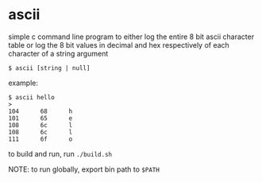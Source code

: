 # ascii

simple c command line program to either log the entire 8 bit ascii character table or log the 8 bit values in decimal and hex respectively of each character of a string argument

`$ ascii [string | null]`

example:

```
$ ascii hello
>
104 	 68 	 h
101 	 65 	 e
108 	 6c 	 l
108 	 6c 	 l
111 	 6f 	 o
```

to build and run, run `./build.sh`

NOTE: to run globally, export bin path to `$PATH`
